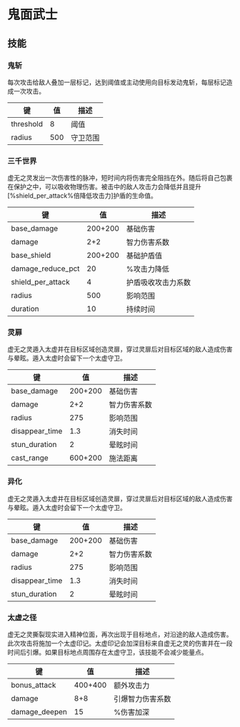 # 鬼面武士
## 技能

### 鬼斩

每次攻击给敌人叠加一层标记，达到阈值或主动使用向目标发动鬼斩，每层标记造成一次攻击。

| 键       | 值   | 描述     |
| -------- | ---- | -------- |
| threshold | 8    | 阈值     |
| radius   | 500  | 守卫范围 |

### 三千世界

虚无之灵发出一次伤害性的脉冲，短时间内将伤害完全阻挡在外。随后将自己包裹在保护之中，可以吸收物理伤害。被击中的敌人攻击力会降低并且提升[%shield_per_attack%倍降低攻击力]护盾的生命值。

| 键                | 值      | 描述               |
| ----------------- | ------- | ------------------ |
| base_damage       | 200+200 | 基础伤害           |
| damage            | 2+2     | 智力伤害系数       |
| base_shield       | 200+200 | 基础护盾值         |
| damage_reduce_pct | 20      | %攻击力降低        |
| shield_per_attack | 4       | 护盾吸收攻击力系数 |
| radius            | 500     | 影响范围           |
| duration          | 10      | 持续时间           |

### 灵扉

虚无之灵遁入太虚并在目标区域创造灵扉，穿过灵扉后对目标区域的敌人造成伤害与晕眩。遁入太虚时会留下一个太虚守卫。

| 键             | 值      | 描述         |
| -------------- | ------- | ------------ |
| base_damage    | 200+200 | 基础伤害     |
| damage         | 2+2     | 智力伤害系数 |
| radius         | 275     | 影响范围     |
| disappear_time | 1.3     | 消失时间     |
| stun_duration  | 2       | 晕眩时间     |
| cast_range     | 600+200 | 施法距离     |

### 异化

  虚无之灵遁入太虚并在目标区域创造灵扉，穿过灵扉后对目标区域的敌人造成伤害与晕眩。遁入太虚时会留下一个太虚守卫。

| 键             | 值      | 描述         |
| -------------- | ------- | ------------ |
| base_damage    | 200+200 | 基础伤害     |
| damage         | 2+2     | 智力伤害系数 |
| radius         | 275     | 影响范围     |
| disappear_time | 1.3     | 消失时间     |
| stun_duration  | 2       | 晕眩时间     |

### 太虚之径

虚无之灵撕裂现实进入精神位面，再次出现于目标地点，对沿途的敌人造成伤害。此次攻击将施加一个太虚印记。太虚印记会加深目标来自虚无之灵的伤害并在一段时间后引爆。如果目标地点周围存在太虚守卫，该技能不会减少能量点。

| 键            | 值      | 描述             |
| ------------- | ------- | ---------------- |
| bonus_attack  | 400+400 | 额外攻击力       |
| damage        | 8+8     | 引爆智力伤害系数 |
| damage_deepen | 15      | %伤害加深        |